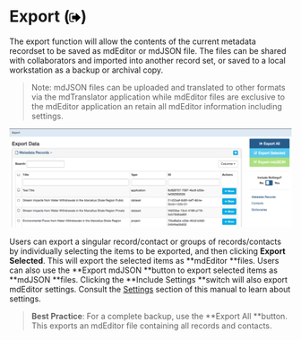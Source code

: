 # Export \(![](/assets/symbol_sign-out_16.png)\)

The export function will allow the contents of the current metadata recordset to be saved as mdEditor or mdJSON file. The files can be shared with collaborators and imported into another record set, or saved to a local workstation as a backup or archival copy. 

> Note: mdJSON files can be uploaded and translated to other formats via the mdTranslator application while mdEditor files are exclusive to the mdEditor application an retain all mdEditor information including settings.

![](/assets/export_window.png)

Users can export a singular record/contact or groups of records/contacts by individually selecting the items to be exported, and then clicking **Export Selected**. This will export the selected items as **mdEditor **files. Users can also use the **Export mdJSON **button to export selected items as **mdJSON **files. Clicking the **Include Settings **switch will also export mdEditor settings. Consult the [Settings](/settings.md) section of this manual to learn about settings.

> **Best Practice**: For a complete backup, use the **Export All **button. This exports an mdEditor file containing all records and contacts.



